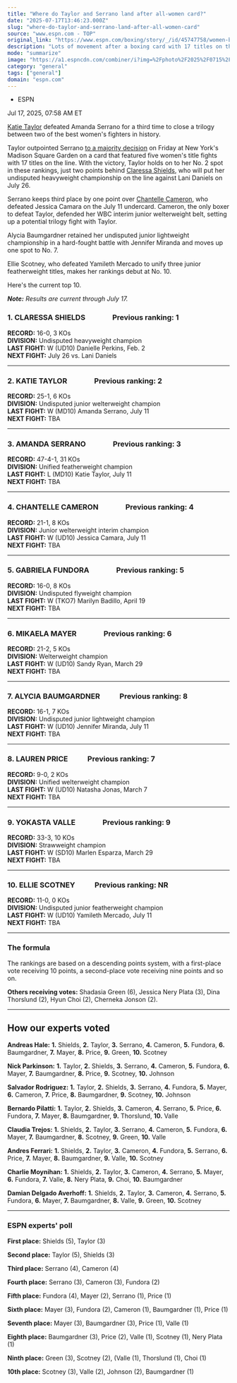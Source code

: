 ```yaml
---
title: "Where do Taylor and Serrano land after all-women card?"
date: "2025-07-17T13:46:23.000Z"
slug: "where-do-taylor-and-serrano-land-after-all-women-card"
source: "www.espn.com - TOP"
original_link: "https://www.espn.com/boxing/story/_/id/45747758/women-boxing-pound-pound-rankings-where-do-taylor-serrano-baumgardner-land-all-women-card"
description: "Lots of movement after a boxing card with 17 titles on the line. Here's the latest women's pound-for-pound rankings."
mode: "summarize"
image: "https://a1.espncdn.com/combiner/i?img=%2Fphoto%2F2025%2F0715%2Fr1519477_1296x729_16%2D9.jpg"
category: "general"
tags: ["general"]
domain: "espn.com"
---
```

<div id="readability-page-1" class="page"><div><div><ul><li><p>ESPN</p></li></ul><p><span>Jul 17, 2025, 07:58 AM ET</span></p></div><p><a href="https://www.espn.com/boxing/story/_/id/38461423/katie-taylor-biography-boxing-record-fights-more">Katie Taylor</a> defeated Amanda Serrano for a third time to close a trilogy between two of the best women's fighters in history.</p><p>Taylor outpointed Serrano <a href="https://www.espn.com/boxing/story/_/id/45721455/katie-taylor-def-amanda-serrano-keeps-super-lightweight-title">to a majority decision</a> on Friday at New York's Madison Square Garden on a card that featured five women's title fights with 17 titles on the line. With the victory, Taylor holds on to her No. 2 spot in these rankings, just two points behind <a href="https://www.espn.com/boxing/story/_/id/38448283/claressa-shields-biography-boxing-record-fights-more">Claressa Shields</a>, who will put her undisputed heavyweight championship on the line against Lani Daniels on July 26.</p><p>Serrano keeps third place by one point over <a href="https://www.espn.com/boxing/story/_/id/38462060/chantelle-cameron-biography-boxing-record-fights-more">Chantelle Cameron</a>, who defeated Jessica Camara on the July 11 undercard. Cameron, the only boxer to defeat Taylor, defended her WBC interim junior welterweight belt, setting up a potential trilogy fight with Taylor.</p><p>Alycia Baumgardner retained her undisputed junior lightweight championship in a hard-fought battle with Jennifer Miranda and moves up one spot to No. 7.</p><p>Ellie Scotney, who defeated Yamileth Mercado to unify three junior featherweight titles, makes her rankings debut at No. 10.</p><p>Here's the current top 10.</p><p><i><b>Note:</b> Results are current through July 17.</i></p><h3>1. CLARESSA SHIELDS  <img alt="" src="https://a.espncdn.com/i/nba/misc/sw_ye_40.png" width="17">   Previous ranking: 1</h3><p><b>RECORD:</b> 16-0, 3 KOs<br>
<b>DIVISION:</b> Undisputed heavyweight champion<br>
<b>LAST FIGHT:</b> W (UD10) Danielle Perkins, Feb. 2<br>
<b>NEXT FIGHT:</b> July 26 vs. Lani Daniels</p><hr><h3>2. KATIE TAYLOR  <img alt="" src="https://a.espncdn.com/i/nba/misc/sw_ye_40.png" width="17">   Previous ranking: 2</h3><p><b>RECORD:</b> 25-1, 6 KOs<br>
<b>DIVISION:</b> Undisputed junior welterweight champion<br>
<b>LAST FIGHT:</b> W (MD10) Amanda Serrano, July 11<br>
<b>NEXT FIGHT:</b> TBA</p><hr><h3>3. AMANDA SERRANO  <img alt="" src="https://a.espncdn.com/i/nba/misc/sw_ye_40.png" width="17">   Previous ranking: 3</h3><p><b>RECORD:</b> 47-4-1, 31 KOs<br>
<b>DIVISION:</b> Unified featherweight champion<br>
<b>LAST FIGHT:</b> L (MD10) Katie Taylor, July 11<br>
<b>NEXT FIGHT:</b> TBA</p><hr><h3>4. CHANTELLE CAMERON  <img alt="" src="https://a.espncdn.com/i/nba/misc/sw_ye_40.png" width="17">   Previous ranking: 4</h3><p><b>RECORD:</b> 21-1, 8 KOs<br>
<b>DIVISION:</b> Junior welterweight interim champion<br>
<b>LAST FIGHT:</b> W (UD10) Jessica Camara, July 11<br>
<b>NEXT FIGHT:</b> TBA</p><hr><h3>5. GABRIELA FUNDORA  <img alt="" src="https://a.espncdn.com/i/nba/misc/sw_ye_40.png" width="17">   Previous ranking: 5</h3><p><b>RECORD:</b> 16-0, 8 KOs<br>
<b>DIVISION:</b> Undisputed flyweight champion<br>
<b>LAST FIGHT:</b> W (TKO7) Marilyn Badillo, April 19<br>
<b>NEXT FIGHT:</b> TBA</p><hr><h3>6. MIKAELA MAYER  <img alt="" src="https://a.espncdn.com/i/nba/misc/sw_ye_40.png" width="17">   Previous ranking: 6</h3><p><b>RECORD:</b> 21-2, 5 KOs<br>
<b>DIVISION:</b> Welterweight champion<br>
<b>LAST FIGHT:</b> W (UD10) Sandy Ryan, March 29<br>
<b>NEXT FIGHT:</b> TBA</p><hr><h3>7. ALYCIA BAUMGARDNER  <img alt="" src="https://a.espncdn.com/i/sportsnation/gn-arrow.png">   Previous ranking: 8</h3><p><b>RECORD:</b> 16-1, 7 KOs<br>
<b>DIVISION:</b> Undisputed junior lightweight champion<br>
<b>LAST FIGHT:</b> W (UD10) Jennifer Miranda, July 11<br>
<b>NEXT FIGHT:</b> TBA</p><hr><h3>8. LAUREN PRICE  <img alt="" src="https://a.espncdn.com/i/sportsnation/rd-arrow.png">   Previous ranking: 7</h3><p><b>RECORD:</b> 9-0, 2 KOs<br>
<b>DIVISION:</b> Unified welterweight champion<br>
<b>LAST FIGHT:</b> W (UD10) Natasha Jonas, March 7<br>
<b>NEXT FIGHT:</b> TBA</p><hr><h3>9. YOKASTA VALLE  <img alt="" src="https://a.espncdn.com/i/nba/misc/sw_ye_40.png" width="17">   Previous ranking: 9</h3><p><b>RECORD:</b> 33-3, 10 KOs<br>
<b>DIVISION:</b> Strawweight champion<br>
<b>LAST FIGHT:</b> W (SD10) Marlen Esparza, March 29<br>
<b>NEXT FIGHT:</b> TBA</p><hr><h3>10. ELLIE SCOTNEY  <img alt="" src="https://a.espncdn.com/i/sportsnation/gn-arrow.png">   Previous ranking: NR</h3><p><b>RECORD:</b> 11-0, 0 KOs<br>
<b>DIVISION:</b> Undisputed junior featherweight champion<br>
<b>LAST FIGHT:</b> W (UD10) Yamileth Mercado, July 11<br>
<b>NEXT FIGHT:</b> TBA</p><hr><h3>The formula</h3><p>The rankings are based on a descending points system, with a first-place vote receiving 10 points, a second-place vote receiving nine points and so on.</p><p><b>Others receiving votes:</b> Shadasia Green (6), Jessica Nery Plata (3), Dina Thorslund (2), Hyun Choi (2), Cherneka Jonson (2).</p><hr><h2>How our experts voted</h2><p><b>Andreas Hale:</b> <b>1.</b> Shields, <b>2.</b> Taylor, <b>3.</b> Serrano, <b>4.</b> Cameron, <b>5.</b> Fundora, <b>6.</b> Baumgardner, <b>7.</b> Mayer, <b>8.</b> Price, <b>9.</b> Green, <b>10.</b> Scotney</p><p><b>Nick Parkinson:</b> <b>1.</b> Taylor, <b>2.</b> Shields, <b>3.</b> Serrano, <b>4.</b> Cameron, <b>5.</b> Fundora, <b>6.</b> Mayer, <b>7.</b> Baumgardner, <b>8.</b> Price, <b>9.</b> Scotney, <b>10.</b> Johnson</p><p><b>Salvador Rodriguez:</b> <b>1.</b> Taylor, <b>2.</b> Shields, <b>3.</b> Serrano, <b>4.</b> Fundora, <b>5.</b> Mayer, <b>6.</b> Cameron, <b>7.</b> Price, <b>8.</b> Baumgardner, <b>9.</b> Scotney, <b>10.</b> Johnson</p><p><b>Bernardo Pilatti:</b> <b>1.</b> Taylor, <b>2.</b> Shields, <b>3.</b> Cameron, <b>4.</b> Serrano, <b>5.</b> Price, <b>6.</b> Fundora, <b>7.</b> Mayer, <b>8.</b> Baumgardner, <b>9.</b> Thorslund, <b>10.</b> Valle</p><p><b>Claudia Trejos:</b> <b>1.</b> Shields, <b>2.</b> Taylor, <b>3.</b> Serrano, <b>4.</b> Cameron, <b>5.</b> Fundora, <b>6.</b> Mayer, <b>7.</b> Baumgardner, <b>8.</b> Scotney, <b>9.</b> Green, <b>10.</b> Valle</p><p><b>Andres Ferrari:</b> <b>1.</b> Shields, <b>2.</b> Taylor, <b>3.</b> Cameron, <b>4.</b> Fundora, <b>5.</b> Serrano, <b>6.</b> Price, <b>7.</b> Mayer, <b>8.</b> Baumgardner, <b>9.</b> Valle, <b>10.</b> Scotney</p><p><b>Charlie Moynihan:</b> <b>1.</b> Shields, <b>2.</b> Taylor, <b>3.</b> Cameron, <b>4.</b> Serrano, <b>5.</b> Mayer, <b>6.</b> Fundora, <b>7.</b> Valle, <b>8.</b> Nery Plata, <b>9.</b> Choi, <b>10.</b> Baumgardner</p><p><b>Damian Delgado Averhoff:</b> <b>1.</b> Shields, <b>2.</b> Taylor, <b>3.</b> Cameron, <b>4.</b> Serrano, <b>5.</b> Fundora, <b>6.</b> Mayer, <b>7.</b> Baumgardner, <b>8.</b> Valle, <b>9.</b> Green, <b>10.</b> Scotney</p><hr><h3>ESPN experts' poll</h3><p><b>First place:</b> Shields (5), Taylor (3)</p><p><b>Second place:</b> Taylor (5), Shields (3)</p><p><b>Third place:</b> Serrano (4), Cameron (4)</p><p><b>Fourth place:</b> Serrano (3), Cameron (3), Fundora (2)</p><p><b>Fifth place:</b> Fundora (4), Mayer (2), Serrano (1), Price (1)</p><p><b>Sixth place:</b> Mayer (3), Fundora (2), Cameron (1), Baumgardner (1), Price (1)</p><p><b>Seventh place:</b> Mayer (3), Baumgardner (3), Price (1), Valle (1)</p><p><b>Eighth place:</b> Baumgardner (3), Price (2), Valle (1), Scotney (1), Nery Plata (1)</p><p><b>Ninth place:</b> Green (3), Scotney (2), (Valle (1), Thorslund (1), Choi (1)</p><p><b>10th place:</b> Scotney (3), Valle (2), Johnson (2), Baumgardner (1)</p>
</div></div>